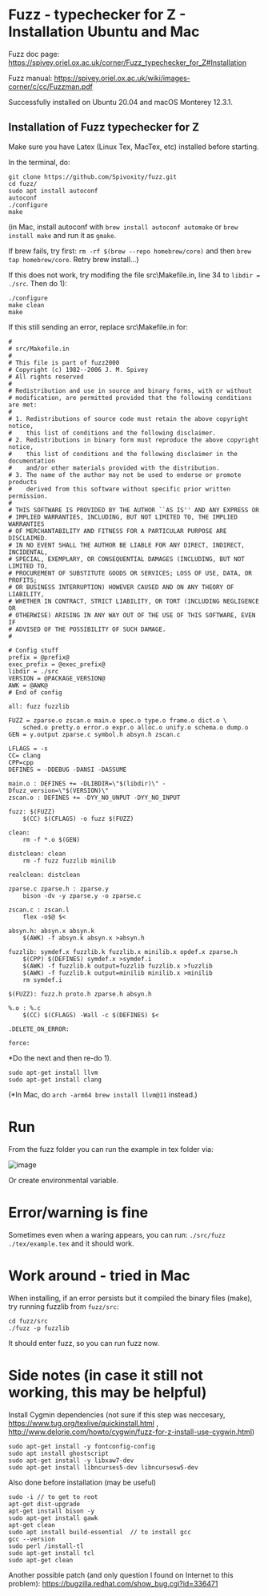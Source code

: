 # Fuzz - typechecker for Z - Installation Ubuntu and Mac
Fuzz doc page: https://spivey.oriel.ox.ac.uk/corner/Fuzz_typechecker_for_Z#Installation

Fuzz manual: https://spivey.oriel.ox.ac.uk/wiki/images-corner/c/cc/Fuzzman.pdf

Successfully installed on Ubuntu 20.04 and macOS Monterey 12.3.1.

## Installation of Fuzz typechecker for Z
Make sure you have Latex (Linux Tex, MacTex, etc) installed before starting.

In the terminal, do:
```
git clone https://github.com/Spivoxity/fuzz.git
cd fuzz/
sudo apt install autoconf
autoconf
./configure
make
```
(in Mac, install autoconf with ```brew install autoconf automake```
or ```brew install make``` and run it as ```gmake```.

If brew fails, try first:
```rm -rf $(brew --repo homebrew/core)``` and then ```brew tap homebrew/core```. Retry brew install...)

If this does not work, try modifing the file src\Makefile.in, line 34 to ```libdir = ./src```. Then do 1):
```
./configure
make clean
make
```

If this still sending an error, replace src\Makefile.in for:

```
#
# src/Makefile.in
#
# This file is part of fuzz2000
# Copyright (c) 1982--2006 J. M. Spivey
# All rights reserved
#
# Redistribution and use in source and binary forms, with or without
# modification, are permitted provided that the following conditions are met:
#
# 1. Redistributions of source code must retain the above copyright notice,
#    this list of conditions and the following disclaimer.
# 2. Redistributions in binary form must reproduce the above copyright notice,
#    this list of conditions and the following disclaimer in the documentation
#    and/or other materials provided with the distribution.
# 3. The name of the author may not be used to endorse or promote products
#    derived from this software without specific prior written permission.
#
# THIS SOFTWARE IS PROVIDED BY THE AUTHOR ``AS IS'' AND ANY EXPRESS OR
# IMPLIED WARRANTIES, INCLUDING, BUT NOT LIMITED TO, THE IMPLIED WARRANTIES
# OF MERCHANTABILITY AND FITNESS FOR A PARTICULAR PURPOSE ARE DISCLAIMED.
# IN NO EVENT SHALL THE AUTHOR BE LIABLE FOR ANY DIRECT, INDIRECT, INCIDENTAL,
# SPECIAL, EXEMPLARY, OR CONSEQUENTIAL DAMAGES (INCLUDING, BUT NOT LIMITED TO,
# PROCUREMENT OF SUBSTITUTE GOODS OR SERVICES; LOSS OF USE, DATA, OR PROFITS;
# OR BUSINESS INTERRUPTION) HOWEVER CAUSED AND ON ANY THEORY OF LIABILITY,
# WHETHER IN CONTRACT, STRICT LIABILITY, OR TORT (INCLUDING NEGLIGENCE OR
# OTHERWISE) ARISING IN ANY WAY OUT OF THE USE OF THIS SOFTWARE, EVEN IF
# ADVISED OF THE POSSIBILITY OF SUCH DAMAGE.
#

# Config stuff
prefix = @prefix@
exec_prefix = @exec_prefix@
libdir = ./src
VERSION = @PACKAGE_VERSION@
AWK = @AWK@
# End of config

all: fuzz fuzzlib

FUZZ = zparse.o zscan.o main.o spec.o type.o frame.o dict.o \
	sched.o pretty.o error.o expr.o alloc.o unify.o schema.o dump.o
GEN = y.output zparse.c symbol.h absyn.h zscan.c

LFLAGS = -s
CC= clang
CPP=cpp
DEFINES = -DDEBUG -DANSI -DASSUME

main.o : DEFINES += -DLIBDIR=\"$(libdir)\" -Dfuzz_version=\"$(VERSION)\"
zscan.o : DEFINES += -DYY_NO_UNPUT -DYY_NO_INPUT

fuzz: $(FUZZ)
	$(CC) $(CFLAGS) -o fuzz $(FUZZ)

clean:
	rm -f *.o $(GEN)

distclean: clean
	rm -f fuzz fuzzlib minilib

realclean: distclean

zparse.c zparse.h : zparse.y
	bison -dv -y zparse.y -o zparse.c

zscan.c : zscan.l
	flex -o$@ $< 

absyn.h: absyn.x absyn.k
	$(AWK) -f absyn.k absyn.x >absyn.h

fuzzlib: symdef.x fuzzlib.k fuzzlib.x minilib.x opdef.x zparse.h
	$(CPP) $(DEFINES) symdef.x >symdef.i
	$(AWK) -f fuzzlib.k output=fuzzlib fuzzlib.x >fuzzlib
	$(AWK) -f fuzzlib.k output=minilib minilib.x >minilib
	rm symdef.i

$(FUZZ): fuzz.h proto.h zparse.h absyn.h

%.o : %.c
	$(CC) $(CFLAGS) -Wall -c $(DEFINES) $<

.DELETE_ON_ERROR:

force:
```

*Do the next and then re-do 1).
```
sudo apt-get install llvm
sudo apt-get install clang
```

(*In Mac, do ```arch -arm64 brew install llvm@11``` instead.)

# Run
From the fuzz folder you can run the example in tex folder via:

![image](https://user-images.githubusercontent.com/63869574/154824140-7059c932-9c07-441f-a0d5-9c0fb8c177f6.png)

Or create environmental variable.


# Error/warning is fine
Sometimes even when a waring appears, you can run: ```./src/fuzz ./tex/example.tex``` and it should work.

# Work around - tried in Mac
When installing, if an error persists but it compiled the binary files (make), try running fuzzlib from ```fuzz/src```:

```
cd fuzz/src
./fuzz -p fuzzlib 
```
It should enter fuzz, so you can run fuzz now.


# Side notes (in case it still not working, this may be helpful)

Install Cygmin dependencies (not sure if this step was neccesary, https://www.tug.org/texlive/quickinstall.html , http://www.delorie.com/howto/cygwin/fuzz-for-z-install-use-cygwin.html)
```sudo apt-get update -y
sudo apt-get install -y fontconfig-config
sudo apt install ghostscript
sudo apt-get install -y libxaw7-dev
sudo apt-get install libncurses5-dev libncursesw5-dev
```

Also done before installation (may be useful)
```
sudo -i // to get to root
apt-get dist-upgrade
apt-get install bison -y
sudo apt-get install gawk
apt-get clean
sudo apt install build-essential  // to install gcc
gcc --version
sudo perl /install-tl
sudo apt-get install tcl
sudo apt-get clean
```

Another possible patch (and only question I found on Internet to this problem): https://bugzilla.redhat.com/show_bug.cgi?id=336471 
